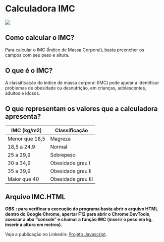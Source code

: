 # Calculadora IMC

<div><img src="https://media2.giphy.com/media/1gVUhC7KsdFO81wsGb/giphy.gif?cid=ecf05e47qxyra1lnwvallzaqww7qw5tiiffbbvsmd1r61ie2&rid=giphy.gif&ct=g"></div>


## Como calcular o IMC?
Para calcular o IMC (Índice de Massa Corporal), basta preencher os campos com seu peso e altura. 

## O que é o IMC?
A classificação do índice de massa corporal (IMC) pode ajudar a identificar problemas de obesidade ou desnutrição, em crianças, adolescentes, adultos e idosos.

## O que representam os valores que a calculadora apresenta?

IMC (kg/m2)    | Classificação  
--------- | ------
Menor que 18,5	| Magreza
18,5 a 24,9	| Normal
25 a 29,9	| Sobrepeso
30 a 34,9	| Obesidade grau I
35 a 39,9 |	Obesidade grau II
Maior que 40 | Obesidade grau III


## <b>Arquivo IMC.HTML</b>

<b>OBS.: para verificar a execução do programa basta abrir o arquivo HTML dentro do Google Chrome, apertar F12 para abrir o Chrome DevTools, acessar a aba “console” e chamar a função IMC (**inserir o peso em kg**, **inserir a altura em metros**).</b>

Veja a publicação no LinkedIn: [Projeto Javascript](https://www.linkedin.com/posts/chandrasantos_javascript-activity-6962867159458836482-dnD4?utm_source=share&utm_medium=member_desktop).

